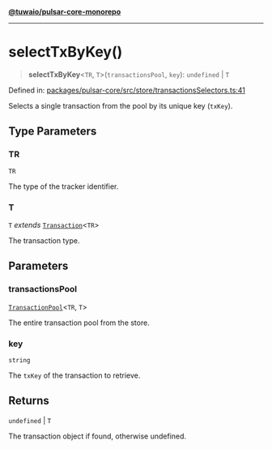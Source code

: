 [**@tuwaio/pulsar-core-monorepo**](../../../README.md)

***

# selectTxByKey()

> **selectTxByKey**\<`TR`, `T`\>(`transactionsPool`, `key`): `undefined` \| `T`

Defined in: [packages/pulsar-core/src/store/transactionsSelectors.ts:41](https://github.com/TuwaIO/pulsar-core/blob/bbb9e2e0f0f23382d49e10f4e6c8ee38979bf353/packages/pulsar-core/src/store/transactionsSelectors.ts#L41)

Selects a single transaction from the pool by its unique key (`txKey`).

## Type Parameters

### TR

`TR`

The type of the tracker identifier.

### T

`T` *extends* [`Transaction`](../type-aliases/Transaction.md)\<`TR`\>

The transaction type.

## Parameters

### transactionsPool

[`TransactionPool`](../type-aliases/TransactionPool.md)\<`TR`, `T`\>

The entire transaction pool from the store.

### key

`string`

The `txKey` of the transaction to retrieve.

## Returns

`undefined` \| `T`

The transaction object if found, otherwise undefined.
